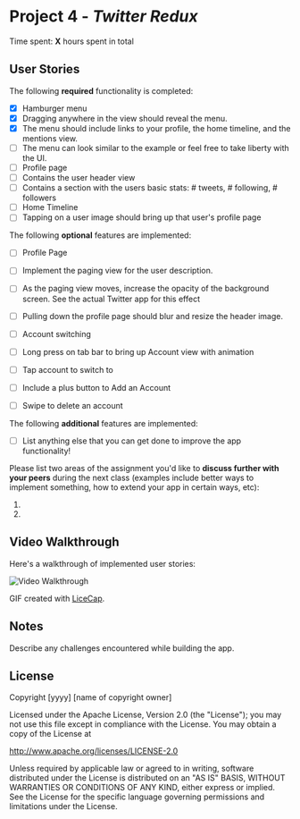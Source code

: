 # Project 4 - *Twitter Redux*

Time spent: **X** hours spent in total

## User Stories

The following **required** functionality is completed:

- [x] Hamburger menu
- [x] Dragging anywhere in the view should reveal the menu.
- [x] The menu should include links to your profile, the home timeline, and the mentions view.
- [ ] The menu can look similar to the example or feel free to take liberty with the UI.
- [ ] Profile page
- [ ] Contains the user header view
- [ ] Contains a section with the users basic stats: # tweets, # following, # followers
- [ ] Home Timeline
- [ ] Tapping on a user image should bring up that user's profile page

The following **optional** features are implemented:

- [ ] Profile Page
- [ ] Implement the paging view for the user description.
- [ ] As the paging view moves, increase the opacity of the background screen. See the actual Twitter app for this effect
- [ ] Pulling down the profile page should blur and resize the header image.
- [ ] Account switching
- [ ] Long press on tab bar to bring up Account view with animation
- [ ] Tap account to switch to
- [ ] Include a plus button to Add an Account
- [ ] Swipe to delete an account


The following **additional** features are implemented:

- [ ] List anything else that you can get done to improve the app functionality!

Please list two areas of the assignment you'd like to **discuss further with your peers** during the next class (examples include better ways to implement something, how to extend your app in certain ways, etc):

1.
2.


## Video Walkthrough

Here's a walkthrough of implemented user stories:

<img src='http://i.imgur.com/link/to/your/gif/file.gif' title='Video Walkthrough' width='' alt='Video Walkthrough' />

GIF created with [LiceCap](http://www.cockos.com/licecap/).

## Notes

Describe any challenges encountered while building the app.

## License

Copyright [yyyy] [name of copyright owner]

Licensed under the Apache License, Version 2.0 (the "License");
you may not use this file except in compliance with the License.
You may obtain a copy of the License at

http://www.apache.org/licenses/LICENSE-2.0

Unless required by applicable law or agreed to in writing, software
distributed under the License is distributed on an "AS IS" BASIS,
WITHOUT WARRANTIES OR CONDITIONS OF ANY KIND, either express or implied.
See the License for the specific language governing permissions and
limitations under the License.
